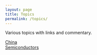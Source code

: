 ```yaml
---
layout: page
title: Topics
permalink: /topics/
---
```


Various topics with links and commentary.  

[China](/china/)  
[Semiconductors](/semis/)  
